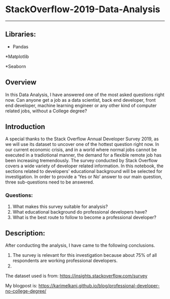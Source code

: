 # StackOverflow-2019-Data-Analysis
----------------
## Libraries:
* Pandas           

*Matplotlib           

*Seaborn           

## Overview
In this Data Analysis, I have answered one of the most asked questions right now. Can anyone get a job as a data scientist, back end developer, front end developer, machine learning engineer or any other kind of computer related jobs, without a College degree?     

## Introduction 
A special thanks to the Stack Overflow Annual Developer Survey 2019, as we will use its dataset to uncover one of the hottest question right now. In our current economic crisis, and in a world where normal jobs cannot be executed in a tradiotional manner, the demand for a flexible remote job has been increasing tremendously. The survey conducted by Stack Overflow covers a wide variety of developer related information. In this notebook, the sections related to developers' educational background will be selected for investigation. In order to provide a ‘Yes or No’ answer to our main question, three sub-questions need to be answered.

### Questions:
1. What makes this survey suitable for analysis?         
2. What educational background do professional developers have?         
3. What is the best route to follow to become a professional developer?        

## Description:
After conducting the analysis, I have came to the following conclusions.
1. The survey is relevant for this investigation because about 75% of all respondents are working professional developers.      
2. 

The dataset used is from: https://insights.stackoverflow.com/survey

My blogpost is: https://karimelkanj.github.io/blog/professional-developer-no-college-degree/
